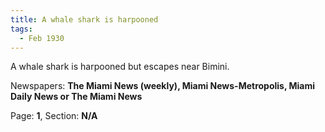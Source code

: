 ```yaml
---  
title: A whale shark is harpooned  
tags:  
  - Feb 1930  
---  
```

  
A whale shark is harpooned but escapes near Bimini.  
  
Newspapers: **The Miami News (weekly), Miami News-Metropolis, Miami Daily News or The Miami News**  
  
Page: **1**, Section: **N/A** 
